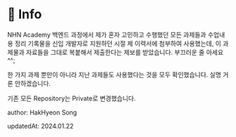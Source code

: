 # 📌 Info
NHN Academy 백엔드 과정에서 제가 혼자 고민하고 수행했던 모든 과제들과 수업내용 정리 기록물을 신입 개발자로 지원하던 시절 제 이력서에 첨부하여 사용했는데,
이 과제물과 자료들을 그대로 복붙해서 제출한다는 제보를 받았습니다. 부끄러운 줄 아세요^^;

한 가지 과제 뿐만이 아니라 지난 과제들도 사용했다는 것을 모두 확인했습니다. 실명 거론 안하겠습니다.

기존 모든 Repository는 Private로 변경했습니다.

author: HakHyeon Song

updatedAt: 2024.01.22
